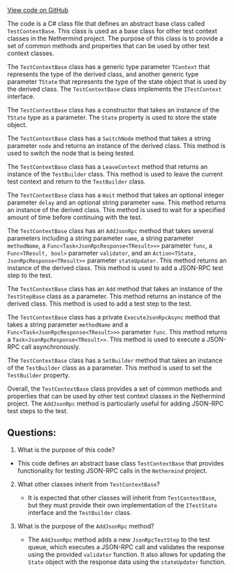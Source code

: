 [View code on GitHub](https://github.com/NethermindEth/nethermind/src/Nethermind/Nethermind.Overseer.Test/Framework/TestContextBase.cs)

The code is a C# class file that defines an abstract base class called `TestContextBase`. This class is used as a base class for other test context classes in the Nethermind project. The purpose of this class is to provide a set of common methods and properties that can be used by other test context classes.

The `TestContextBase` class has a generic type parameter `TContext` that represents the type of the derived class, and another generic type parameter `TState` that represents the type of the state object that is used by the derived class. The `TestContextBase` class implements the `ITestContext` interface.

The `TestContextBase` class has a constructor that takes an instance of the `TState` type as a parameter. The `State` property is used to store the state object.

The `TestContextBase` class has a `SwitchNode` method that takes a string parameter `node` and returns an instance of the derived class. This method is used to switch the node that is being tested.

The `TestContextBase` class has a `LeaveContext` method that returns an instance of the `TestBuilder` class. This method is used to leave the current test context and return to the `TestBuilder` class.

The `TestContextBase` class has a `Wait` method that takes an optional integer parameter `delay` and an optional string parameter `name`. This method returns an instance of the derived class. This method is used to wait for a specified amount of time before continuing with the test.

The `TestContextBase` class has an `AddJsonRpc` method that takes several parameters including a string parameter `name`, a string parameter `methodName`, a `Func<Task<JsonRpcResponse<TResult>>>` parameter `func`, a `Func<TResult, bool>` parameter `validator`, and an `Action<TState, JsonRpcResponse<TResult>>` parameter `stateUpdater`. This method returns an instance of the derived class. This method is used to add a JSON-RPC test step to the test.

The `TestContextBase` class has an `Add` method that takes an instance of the `TestStepBase` class as a parameter. This method returns an instance of the derived class. This method is used to add a test step to the test.

The `TestContextBase` class has a private `ExecuteJsonRpcAsync` method that takes a string parameter `methodName` and a `Func<Task<JsonRpcResponse<TResult>>>` parameter `func`. This method returns a `Task<JsonRpcResponse<TResult>>`. This method is used to execute a JSON-RPC call asynchronously.

The `TestContextBase` class has a `SetBuilder` method that takes an instance of the `TestBuilder` class as a parameter. This method is used to set the `TestBuilder` property.

Overall, the `TestContextBase` class provides a set of common methods and properties that can be used by other test context classes in the Nethermind project. The `AddJsonRpc` method is particularly useful for adding JSON-RPC test steps to the test.
## Questions: 
 1. What is the purpose of this code?
   - This code defines an abstract base class `TestContextBase` that provides functionality for testing JSON-RPC calls in the `Nethermind` project.

2. What other classes inherit from `TestContextBase`?
   - It is expected that other classes will inherit from `TestContextBase`, but they must provide their own implementation of the `ITestState` interface and the `TestBuilder` class.

3. What is the purpose of the `AddJsonRpc` method?
   - The `AddJsonRpc` method adds a new `JsonRpcTestStep` to the test queue, which executes a JSON-RPC call and validates the response using the provided `validator` function. It also allows for updating the `State` object with the response data using the `stateUpdater` function.